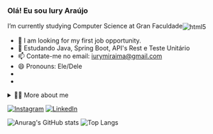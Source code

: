 ### Olá! Eu sou Iury Araújo
I’m currently studying  Computer Science at Gran Faculdade<img align="center" alt="html5" src="https://img.shields.io/badge/Edx-193A3E?style=for-the-badge&logo=edx&logoColor=white" />

- 🔭 I am looking for my first job opportunity.
- 🌱 Estudando Java, Spring Boot, API's Rest e Teste Unitário
- 📫 Contate-me no email: iurymiraima@gmail.com
- 😄 Pronouns: Ele/Dele
- 
- <!-- Dropdown -->
<details>
  <summary>👨‍💻 More about me</summary>

  - 💬 I am 26 years old, currently living in Brazil.  have experience with MySQL, Java, SpringBoot e Test Unitário. 

  - ⚡ I enjoy reading, whether it's a good book, as well as watching movies and playing games!
</details>


[![Instagram](https://img.shields.io/badge/Instagram-E4405F?style=for-the-badge&logo=instagram&logoColor=white)](https://www.instagram.com/iury_aaraujo/)
[![LinkedIn](https://img.shields.io/badge/LinkedIn-0077B5?style=for-the-badge&logo=linkedin&logoColor=white)](https://www.linkedin.com/in/iuryaraujo-/)

![Anurag's GitHub stats](https://github-readme-stats.vercel.app/api?username=Iuryaaraujo&show_icons=true&theme=transparent)
![Top Langs](https://github-readme-stats.vercel.app/api/top-langs/?username=Iuryaaraujo&layout=compact)

